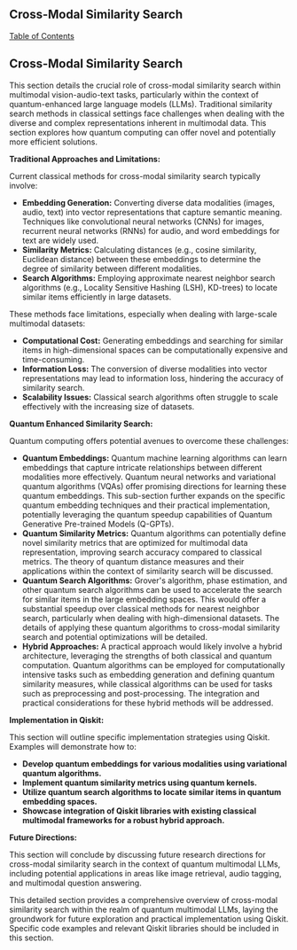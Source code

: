 ## Cross-Modal Similarity Search

[Table of Contents](#table-of-contents)

## Cross-Modal Similarity Search

This section details the crucial role of cross-modal similarity search within multimodal vision-audio-text tasks, particularly within the context of quantum-enhanced large language models (LLMs).  Traditional similarity search methods in classical settings face challenges when dealing with the diverse and complex representations inherent in multimodal data.  This section explores how quantum computing can offer novel and potentially more efficient solutions.

**Traditional Approaches and Limitations:**

Current classical methods for cross-modal similarity search typically involve:

* **Embedding Generation:**  Converting diverse data modalities (images, audio, text) into vector representations that capture semantic meaning.  Techniques like convolutional neural networks (CNNs) for images, recurrent neural networks (RNNs) for audio, and word embeddings for text are widely used.
* **Similarity Metrics:**  Calculating distances (e.g., cosine similarity, Euclidean distance) between these embeddings to determine the degree of similarity between different modalities.
* **Search Algorithms:** Employing approximate nearest neighbor search algorithms (e.g., Locality Sensitive Hashing (LSH), KD-trees) to locate similar items efficiently in large datasets.

These methods face limitations, especially when dealing with large-scale multimodal datasets:

* **Computational Cost:**  Generating embeddings and searching for similar items in high-dimensional spaces can be computationally expensive and time-consuming.
* **Information Loss:**  The conversion of diverse modalities into vector representations may lead to information loss, hindering the accuracy of similarity search.
* **Scalability Issues:**  Classical search algorithms often struggle to scale effectively with the increasing size of datasets.

**Quantum Enhanced Similarity Search:**

Quantum computing offers potential avenues to overcome these challenges:

* **Quantum Embeddings:**  Quantum machine learning algorithms can learn embeddings that capture intricate relationships between different modalities more effectively.  Quantum neural networks and variational quantum algorithms (VQAs) offer promising directions for learning these quantum embeddings. This sub-section further expands on the specific quantum embedding techniques and their practical implementation, potentially leveraging the quantum speedup capabilities of Quantum Generative Pre-trained Models (Q-GPTs).
* **Quantum Similarity Metrics:** Quantum algorithms can potentially define novel similarity metrics that are optimized for multimodal data representation, improving search accuracy compared to classical metrics.  The theory of quantum distance measures and their applications within the context of similarity search will be discussed.
* **Quantum Search Algorithms:** Grover's algorithm, phase estimation, and other quantum search algorithms can be used to accelerate the search for similar items in the large embedding spaces.  This would offer a substantial speedup over classical methods for nearest neighbor search, particularly when dealing with high-dimensional datasets.  The details of applying these quantum algorithms to cross-modal similarity search and potential optimizations will be detailed.
* **Hybrid Approaches:**  A practical approach would likely involve a hybrid architecture, leveraging the strengths of both classical and quantum computation.  Quantum algorithms can be employed for computationally intensive tasks such as embedding generation and defining quantum similarity measures, while classical algorithms can be used for tasks such as preprocessing and post-processing. The integration and practical considerations for these hybrid methods will be addressed.


**Implementation in Qiskit:**

This section will outline specific implementation strategies using Qiskit.  Examples will demonstrate how to:

* **Develop quantum embeddings for various modalities using variational quantum algorithms.**
* **Implement quantum similarity metrics using quantum kernels.**
* **Utilize quantum search algorithms to locate similar items in quantum embedding spaces.**
* **Showcase integration of Qiskit libraries with existing classical multimodal frameworks for a robust hybrid approach.**


**Future Directions:**

This section will conclude by discussing future research directions for cross-modal similarity search in the context of quantum multimodal LLMs, including potential applications in areas like image retrieval, audio tagging, and multimodal question answering.


This detailed section provides a comprehensive overview of cross-modal similarity search within the realm of quantum multimodal LLMs, laying the groundwork for future exploration and practical implementation using Qiskit.  Specific code examples and relevant Qiskit libraries should be included in this section.


<a id='chapter-5-subchapter-4'></a>